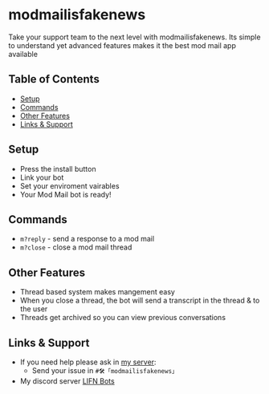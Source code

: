 # modmailisfakenews

Take your support team to the next level with modmailisfakenews. Its simple to understand yet advanced features makes it the best mod mail app available

## Table of Contents

- [Setup](#setup)
- [Commands](#commands)
- [Other Features](#features)
- [Links & Support](#links)

<h2 id="setup">Setup</h2>

- Press the install button
- Link your bot
- Set your enviroment vairables
- Your Mod Mail bot is ready!

<h2 id="commands">Commands</h2>

- `m?reply` - send a response to a mod mail
- `m?close` - close a mod mail thread

<h2 id="features">Other Features</h2>

- Thread based system makes mangement easy
- When you close a thread, the bot will send a transcript in the thread & to the user
- Threads get archived so you can view previous conversations

<h2 id="links">Links & Support</h2>

- If you need help please ask in [my server](https://discord.gg/q8R44ksqt4):
  - Send your issue in <code>#🛠「modmailisfakenews」</code>
- My discord server [LIFN Bots](https://discord.gg/q8R44ksqt4)